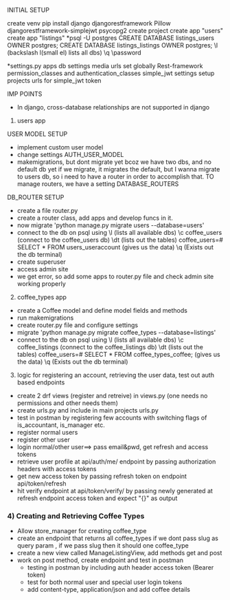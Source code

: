 INITIAL SETUP

create venv
pip install django djangorestframework Pillow djangorestframework-simplejwt psycopg2
create project
create app "users"
create app "listings"
\*psql -U postgres
CREATE DATABASE listings_users OWNER postgres;
CREATE DATABASE listings_listings OWNER postgres;
\l (backslash l(small el) lists all dbs)
\q
\password

\*settings.py
apps
db settings
media urls
set globally Rest-framework permission_classes and authentication_classes
simple_jwt settings
setup projects urls for simple_jwt token

IMP POINTS

- In django, cross-database relationships are not supported in django

1. users app

USER MODEL SETUP

- implement custom user model
- change settings AUTH_USER_MODEL
- makemigrations, but dont migrate yet bcoz we have two dbs, and no default db yet
  if we migrate, it migrates the default, but I wanna migrate to users db, so i need to
  have a router in order to accomplish that.
  TO manage routers, we have a setting DATABASE_ROUTERS

DB_ROUTER SETUP

- create a file router.py
- create a router class, add apps and develop funcs in it.
- now migrate 'python manage.py migrate users --database=users'
- connect to the db on psql using
  \l (lists all available dbs)
  \c coffee_users (connect to the coffee_users db)
  \dt (lists out the tables)
  coffee_users=# SELECT \* FROM users_useraccount (gives us the data)
  \q (Exists out the db terminal)
- create superuser
- access admin site
- we get error, so add some apps to router.py file and check admin site working
  properly

2. coffee_types app

- create a Coffee model and define model fields and methods
- run makemigrations
- create router.py file and configure settings
- migrate 'python manage.py migrate coffee_types --database=listings'
- connect to the db on psql using
  \l (lists all available dbs)
  \c coffee_listings (connect to the coffee_listings db)
  \dt (lists out the tables)
  coffee_users=# SELECT \* FROM coffee_types_coffee; (gives us the data)
  \q (Exists out the db terminal)

3. logic for registering an account, retrieving the user data, test out auth based endpoints

- create 2 drf views (register and retreive) in views.py (one needs no permissions and other needs them)
- create urls.py and include in main projects urls.py
- test in postman by registering few accounts with switching flags of is_accountant, is_manager etc.
- register normal users
- register other user
- login normal/other user==> pass email&pwd, get refresh and access tokens
- retrieve user profile at api/auth/me/ endpoint by passing authorization headers with access tokens
- get new access token by passing refresh token on endpoint api/token/refresh
- hit verify endpoint at api/token/verify/ by passing newly generated at refresh endpoint
  access token and expect "{}" as output

### 4) Creating and Retrieving Coffee Types

- Allow store_manager for creating coffee_type
- create an endpoint that returns all coffee_types if we dont pass slug as query param
  , if we pass slug then it should one coffee_type
- create a new view called ManageListingView, add methods get and post
- work on post method, create endpoint and test in postman
  - testing in postman by including auth header access token (Bearer token)
  - test for both normal user and special user login tokens
  - add content-type, application/json and add coffee details
